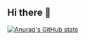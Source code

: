 ## Hi there 👋


[![Anurag's GitHub stats](https://github-readme-stats.vercel.app/api?username=EinNiki)](https://github.com/anuraghazra/github-readme-stats)

<!--
**EinNiki/EinNiki** is a ✨ _special_ ✨ repository because its `README.md` (this file) appears on your GitHub profile.
Here are some ideas to get you started:

- 🔭 I’m currently working on ...
- 🌱 I’m currently learning ...
- 👯 I’m looking to collaborate on ...
- 🤔 I’m looking for help with ...
- 💬 Ask me about ...
- 📫 How to reach me: ...
- 😄 Pronouns: ...
- ⚡ Fun fact: ...
-->
